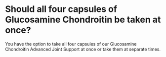 # Should all four capsules of Glucosamine Chondroitin be taken at once?

You have the option to take all four capsules of our Glucosamine Chondroitin Advanced Joint Support at once or take them at separate times.
